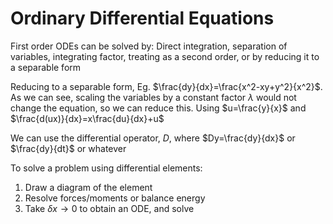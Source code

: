 # Ordinary Differential Equations

First order ODEs can be solved by: Direct integration, separation of variables, integrating factor, treating as a second order, or by reducing it to a separable form

Reducing to a separable form, Eg.
$\frac{dy}{dx}=\frac{x^2-xy+y^2}{x^2}$. As we can see, scaling the variables by a constant factor $\lambda$ would not change the equation, so we can reduce this. Using $u=\frac{y}{x}$ and $\frac{d(ux)}{dx}=x\frac{du}{dx}+u$

We can use the differential operator, $D$, where $Dy=\frac{dy}{dx}$ or $\frac{dy}{dt}$ or whatever

To solve a problem using differential elements:
1. Draw a diagram of the element
2. Resolve forces/moments or balance energy
3. Take $\delta x \rightarrow 0$ to obtain an ODE, and solve

